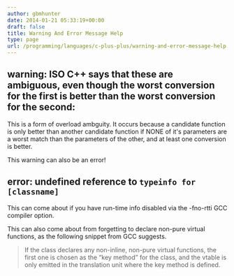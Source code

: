 ```yaml
---
author: gbmhunter
date: 2014-01-21 05:33:19+00:00
draft: false
title: Warning And Error Message Help
type: page
url: /programming/languages/c-plus-plus/warning-and-error-message-help
---
```


## warning: ISO C++ says that these are ambiguous, even though the worst conversion for the first is better than the worst conversion for the second:

This is a form of overload ambguity. It occurs because a candidate function is only better than another candidate function if NONE of it's parameters are a worst match than the parameters of the other, and at least one conversion is better.

This warning can also be an error!

## error: undefined reference to `typeinfo for [classname]`

This can come about if you have run-time info disabled via the -fno-rtti GCC compiler option.

This can also come about from forgetting to declare non-pure virtual functions, as the following snippet from GCC suggests.

> If the class declares any non-inline, non-pure virtual functions, the first one is chosen as the “key method” for the class, and the vtable is only emitted in the translation unit where the key method is defined.
